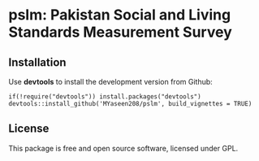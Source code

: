 # pslm: Pakistan Social and Living Standards Measurement Survey

## Installation
Use **devtools** to install the development version from Github:

```{r}
if(!require("devtools")) install.packages("devtools")
devtools::install_github('MYaseen208/pslm', build_vignettes = TRUE)
```

## License
This package is free and open source software, licensed under GPL.
